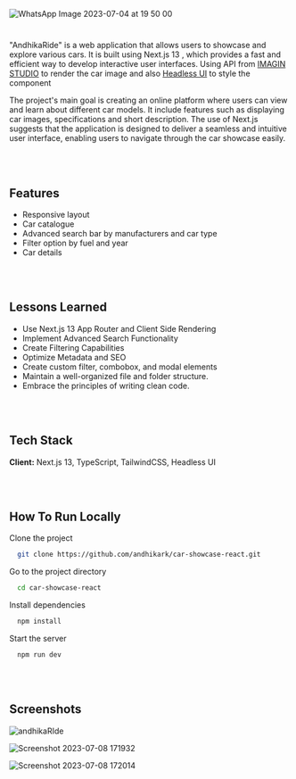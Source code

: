 
![WhatsApp Image 2023-07-04 at 19 50 00](https://github.com/andhikark/car-showcase-react/assets/75937835/22842255-fe2f-41cf-ac94-3b7551c81102)


# 
"AndhikaRide" is a web application that allows users to showcase and explore various cars. It is built using Next.js 13 , which provides a fast and efficient way to develop interactive user interfaces. Using API from [IMAGIN STUDIO](https://www.imagin.studio/car-image-api) to render the car image and also [Headless UI](https://headlessui.com/) to style the component

The project's main goal is creating an online platform where users can view and learn about different car models. It include features such as displaying car images, specifications and short description. The use of Next.js suggests that the application is designed to deliver a seamless and intuitive user interface, enabling users to navigate through the car showcase easily.

<br> </br> 
## Features

- Responsive layout
- Car catalogue
- Advanced search bar by manufacturers and car type
- Filter option by fuel and year
- Car details
  

<br> </br>
## Lessons Learned

- Use Next.js 13 App Router and Client Side Rendering
- Implement Advanced Search Functionality
- Create Filtering Capabilities
- Optimize Metadata and SEO
- Create custom filter, combobox, and modal elements
- Maintain a well-organized file and folder structure.
- Embrace the principles of writing clean code.


<br> </br>
## Tech Stack

**Client:** Next.js 13, TypeScript, TailwindCSS, Headless UI


<br> </br>
## How To Run Locally

Clone the project

```bash
  git clone https://github.com/andhikark/car-showcase-react.git
```

Go to the project directory

```bash
  cd car-showcase-react
```

Install dependencies

```bash
  npm install
```

Start the server

```bash
  npm run dev
```


<br> </br>

## Screenshots

![andhikaRIde](https://github.com/andhikark/car-showcase-react/assets/75937835/3cd9ef73-a5be-454a-8714-a326e5cfc641)

![Screenshot 2023-07-08 171932](https://github.com/andhikark/car-showcase-react/assets/75937835/c5089112-80d6-4912-ac71-24334f624e5d)

![Screenshot 2023-07-08 172014](https://github.com/andhikark/car-showcase-react/assets/75937835/f8d45c10-1068-4e86-bb2d-8cbe4460370a)
